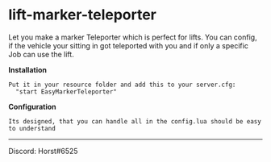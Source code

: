 # lift-marker-teleporter
Let you make a marker Teleporter which is perfect for lifts. You can config, if the vehicle your sitting in got teleported with you and if only a specific Job can use the lift.

**Installation**
    
    Put it in your resource folder and add this to your server.cfg:
      "start EasyMarkerTeleporter"

**Configuration**
    
    Its designed, that you can handle all in the config.lua should be easy to understand
  

-------------------------
Discord: Horst#6525
